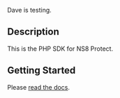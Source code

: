 Dave is testing.

## Description

This is the PHP SDK for NS8 Protect.

## Getting Started

Please [read the docs](https://github.com/ns8inc/protect-php-sdk/tree/master/public/en/platform/protect-php-sdk).
